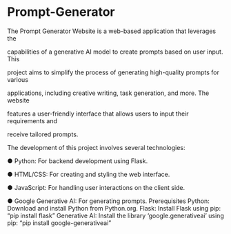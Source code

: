 # Prompt-Generator
The Prompt Generator Website is a web-based application that leverages the

capabilities of a generative AI model to create prompts based on user input. This

project aims to simplify the process of generating high-quality prompts for various

applications, including creative writing, task generation, and more. The website

features a user-friendly interface that allows users to input their requirements and

receive tailored prompts.

The development of this project involves several technologies:

● Python: For backend development using Flask.

● HTML/CSS: For creating and styling the web interface.

● JavaScript: For handling user interactions on the client side.

● Google Generative AI: For generating prompts.
Prerequisites
Python: Download and install Python from Python.org.
Flask: Install Flask using pip: “pip install flask”
Generative AI: Install the library ‘google.generativeai’ using pip: “pip install google-generativeai”
